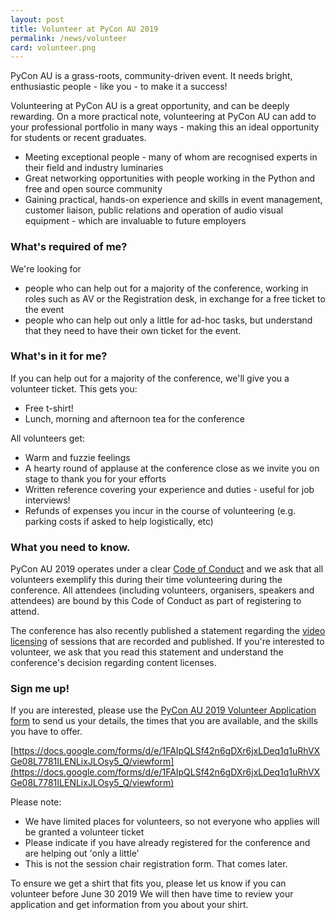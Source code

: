 ```yaml
---
layout: post
title: Volunteer at PyCon AU 2019
permalink: /news/volunteer
card: volunteer.png
---
```


PyCon AU is a grass-roots, community-driven event. It needs bright, enthusiastic people - like you - to make it a success!

Volunteering at PyCon AU is a great opportunity, and can be deeply rewarding. On a more practical note, volunteering at PyCon AU can add to your professional portfolio in many ways - making this an ideal opportunity for students or recent graduates.

* Meeting exceptional people - many of whom are recognised experts in their field and industry luminaries
* Great networking opportunities with people working in the Python and free and open source community
* Gaining practical, hands-on experience and skills in event management, customer liaison, public relations and operation of audio visual equipment - which are invaluable to future employers

### What's required of me?

We're looking for 
 * people who can help out for a majority of the conference, working in roles such as AV or the Registration desk, in exchange for a free ticket to the event
 * people who can help out only a little for ad-hoc tasks, but understand that they need to have their own ticket for the event. 

### What's in it for me?

If you can help out for a majority of the conference, we'll give you a volunteer ticket. This gets you: 

* Free t-shirt!
* Lunch, morning and afternoon tea for the conference

All volunteers get: 

* Warm and fuzzie feelings
* A hearty round of applause at the conference close as we invite you on stage to thank you for your efforts
* Written reference covering your experience and duties - useful for job interviews!
* Refunds of expenses you incur in the course of volunteering (e.g. parking costs if asked to help logistically, etc)

### What you need to know.

PyCon AU 2019 operates under a clear [Code of Conduct](https://2019.pycon-au.org/conduct/) and we ask that all volunteers exemplify this during their time volunteering during the conference. All attendees (including volunteers, organisers, speakers and attendees) are bound by this Code of Conduct as part of registering to attend.

The conference has also recently published a statement regarding the [video licensing](https://2019.pycon-au.org/news/video-licencing-changes/) of sessions that are recorded and published. If you're interested to volunteer, we ask that you read this statement and understand the conference's decision regarding content licenses.

### Sign me up!

If you are interested, please use the [PyCon AU 2019 Volunteer Application form](https://docs.google.com/forms/d/e/1FAIpQLSf42n6gDXr6jxLDeq1q1uRhVXGe08L7781ILENLixJLOsy5_Q/viewform) to send us your details, the times that you are available, and the skills you have to offer. 

[https://docs.google.com/forms/d/e/1FAIpQLSf42n6gDXr6jxLDeq1q1uRhVXGe08L7781ILENLixJLOsy5_Q/viewform](https://docs.google.com/forms/d/e/1FAIpQLSf42n6gDXr6jxLDeq1q1uRhVXGe08L7781ILENLixJLOsy5_Q/viewform)

Please note: 
* We have limited places for volunteers, so not everyone who applies will be granted a volunteer ticket
* Please indicate if you have already registered for the conference and are helping out 'only a little'
* This is not the session chair registration form. That comes later. 

To ensure we get a shirt that fits you, please let us know if you can volunteer before June 30 2019 We will then have time to review your application and get information from you about your shirt. 